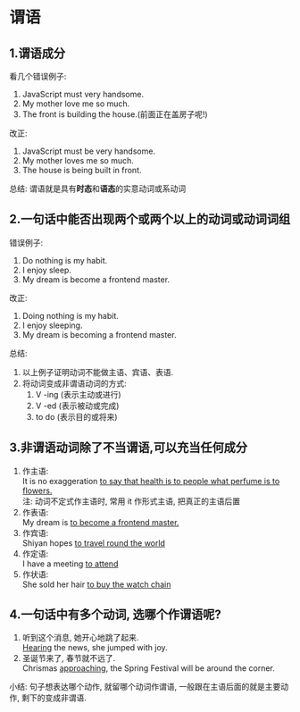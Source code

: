 # 谓语

## 1.谓语成分
看几个错误例子:  
  1. JavaScript must very handsome.
  2. My mother love me so much.
  3. The front is building the house.(前面正在盖房子呢!)

改正:  
1. JavaScript must be very handsome.
2. My mother loves me so much.
3. The house is being built in front.

总结: 谓语就是具有**时态**和**语态**的实意动词或系动词

## 2.一句话中能否出现两个或两个以上的动词或动词词组
错误例子:
1. Do nothing is my habit.
2. I enjoy sleep.
3. My dream is become a frontend master.
   
改正:
1. Doing nothing is my habit.
2. I enjoy sleeping.
3. My dream is becoming a frontend master.

总结:  
1. 以上例子证明动词不能做主语、宾语、表语.
2. 将动词变成非谓语动词的方式:  
   1. V -ing (表示主动或进行)
   2. V -ed (表示被动或完成)
   3. to do (表示目的或将来)

## 3.非谓语动词除了不当谓语,可以充当任何成分
1. 作主语:  
   It is no exaggeration <u>to say that health is to people what perfume is to flowers.</u>  
   注: 动词不定式作主语时, 常用 it 作形式主语, 把真正的主语后置
2. 作表语:  
   My dream is <u>to become a frontend master.</u>
3. 作宾语:  
   Shiyan hopes <u>to travel round the world</u>
4. 作定语:  
   I have a meeting <u>to attend</u>
5. 作状语:  
   She sold her hair <u>to buy the watch chain</u>

## 4.一句话中有多个动词, 选哪个作谓语呢?
1. 听到这个消息, 她开心地跳了起来.  
   <u>Hearing</u> the news, she jumped with joy. 
2. 圣诞节来了, 春节就不远了.  
   Chrismas <u>approaching</u>, the Spring Festival will be around the corner.  
   
小结: 句子想表达哪个动作, 就留哪个动词作谓语, 一般跟在主语后面的就是主要动作, 剩下的变成非谓语.